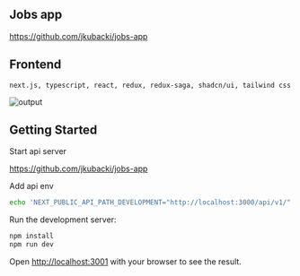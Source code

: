 ## Jobs app

https://github.com/jkubacki/jobs-app


## Frontend

`next.js, typescript, react, redux, redux-saga, shadcn/ui, tailwind css`

![output](https://github.com/jkubacki/jobs/assets/1104186/67827e74-db84-472d-aef1-efa86d02052d)


## Getting Started

Start api server

https://github.com/jkubacki/jobs-app


Add api env

```bash
echo 'NEXT_PUBLIC_API_PATH_DEVELOPMENT="http://localhost:3000/api/v1/"' > .env.development.local

```

Run the development server:

```bash
npm install
npm run dev
```

Open [http://localhost:3001](http://localhost:3001) with your browser to see the result.
